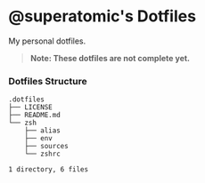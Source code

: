 # **@superatomic**'s Dotfiles
My personal dotfiles.

> **Note: These dotfiles are not complete yet.**

### Dotfiles Structure
```
.dotfiles
├── LICENSE
├── README.md
└── zsh
    ├── alias
    ├── env
    ├── sources
    └── zshrc

1 directory, 6 files
```
